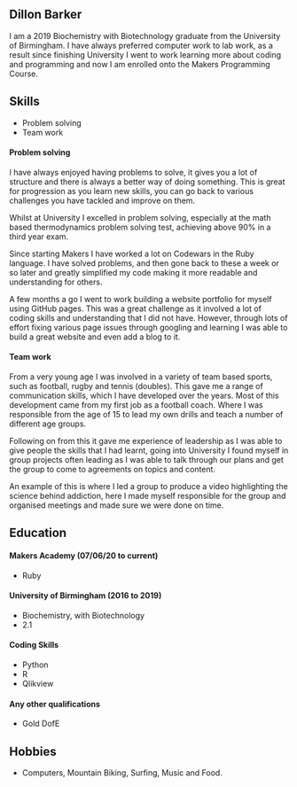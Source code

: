 ## Dillon Barker

I am a 2019 Biochemistry with Biotechnology graduate from the University of Birmingham. I have always preferred computer work to lab work, as a result since finishing University I went to work learning more about coding and programming and now I am enrolled onto the Makers Programming Course.

## Skills

- Problem solving
- Team work

#### Problem solving

I have always enjoyed having problems to solve, it gives you a lot of structure and there is always a better way of doing something. This is great for progression as you learn new skills, you can go back to various challenges you have tackled and improve on them.

Whilst at University I excelled in problem solving, especially at the math based thermodynamics problem solving test, achieving above 90% in a third year exam.

Since starting Makers I have worked a lot on Codewars in the Ruby language. I have solved problems, and then gone back to these a week or so later and greatly simplified my code making it more readable and understanding for others.

A few months a go I went to work building a website portfolio for myself using GitHub pages. This was a great challenge as it involved a lot of coding skills and understanding that I did not have. However, through lots of effort fixing various page issues through googling and learning I was able to build a great website and even add a blog to it.

#### Team work

From a very young age I was involved in a variety of team based sports, such as football, rugby and tennis (doubles). This gave me a range of communication skills, which I have developed over the years. Most of this development came from my first job as a football coach. Where I was responsible from the age of 15 to lead my own drills and teach a number of different age groups.

Following on from this it gave me experience of leadership as I was able to give people the skills that I had learnt, going into University I found myself in group projects often leading as I was able to talk through our plans and get the group to come to agreements on topics and content.

An example of this is where I led a group to produce a video highlighting the science behind addiction, here I made myself responsible for the group and organised meetings and made sure we were done on time.

## Education

#### Makers Academy (07/06/20 to current)

- Ruby

#### University of Birmingham (2016 to 2019)

- Biochemistry, with Biotechnology
- 2.1

#### Coding Skills

- Python
- R
- Qlikview

#### Any other qualifications

- Gold DofE

## Hobbies

- Computers, Mountain Biking, Surfing, Music and Food.
